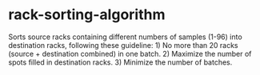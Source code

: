 # rack-sorting-algorithm
Sorts source racks containing different numbers of samples (1-96) into destination racks, following these guideline: 1) No more than 20 racks (source + destination combined) in one batch. 2) Maximize the number of spots filled in destination racks. 3) Minimize the number of batches.
